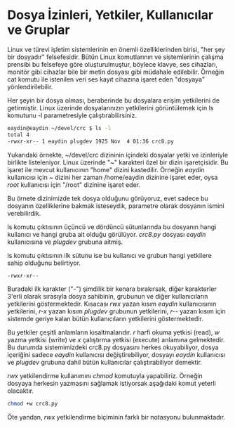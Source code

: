 # Dosya İzinleri, Yetkiler, Kullanıcılar ve Gruplar

Linux ve türevi işletim sistemlerinin en önemli özelliklerinden birisi, "her şey bir dosyadır" felsefesidir. Bütün Linux komutlarının ve sistemlerinin çalışma prensibi bu felsefeye göre oluşturulmuştur, böylece klavye, ses cihazları, monitör gibi cihazlar bile bir metin dosyası gibi müdahale edilebilir. Örneğin cat komutu ile istenilen veri ses kayıt cihazına işaret eden "dosyaya" yönlendirilebilir.

Her şeyin bir dosya olması, beraberinde bu dosyalara erişim yetkilerini de getirmiştir. Linux üzerinde dosyalarınızın yetkilerini görüntülemek için ls komutunu -l parametresiyle çalıştırabilirsiniz.

```bash
eaydin@eaydin ~/devel/crc $ ls -l
total 4
-rwxr-xr-- 1 eaydin plugdev 1925 Nov  4 01:36 crc8.py
```

Yukarıdaki örnekte, ~/devel/crc dizininin içindeki dosyalar yetki ve izinleriyle birlikte listeleniyor. Linux üzerinde "~" karakteri özel bir dizin işaretçisidir. Bu işaret ile mevcut kullanıcının "home" dizini kastedilir. Örneğin *eaydin* kullanıcısı için ~ dizini her zaman /home/eaydin dizinine işaret eder, oysa *root* kullanıcısı için "/root" dizinine işaret eder.

Bu örnete dizinimizde tek dosya olduğunu görüyoruz, evet sadece bu dosyanın özelliklerine bakmak isteseydik, parametre olarak dosyanın ismini verebilirdik.

ls komutu çıktısının üçüncü ve dördüncü sütunlarında bu dosyanın hangi kullanıcı ve hangi gruba ait olduğu görülüyor. *crc8.py* dosyası *eaydin* kullanıcısına ve *plugdev* grubuna aitmiş.

ls komutu çıktısının ilk sütunu ise bu kullanıcı ve grubun hangi yetkilere sahip olduğunu belirtiyor.

```bash
-rwxr-xr--
```

Buradaki ilk karakter ("-") şimdilik bir kenara bırakırsak, diğer karakterler 3'erli olarak sırasıyla dosya sahibinin, grubunun ve diğer kullanıcıların yetkilerini göstermektedir. Kısacası *rwx* yazan kısım *eaydin* kullanıcısının yetkilerini, *r-x* yazan kısım *plugdev* grubunun yetkilerini, *r--* yazan kısım için sistemde geriye kalan bütün kullanıcıların yetkilerini göstermektedir.

Bu yetkiler çeşitli anlamların kısaltmalarıdır. *r* harfi okuma yetkisi (read), *w* yazma yetkisi (write) ve *x* çalıştırma yetkisi (execute) anlamına gelmektedir. Bu durumda sistemimizdeki crc8.py dosyasını herkes okuyabiliyor, dosya içeriğini sadece *eaydin* kullanıcısı değiştirebiliyor, dosyayı *eaydin* kullanıcısı ve *plugdev* grubuna dahil bütün kullanıcılar çalıştırabiliyor demektir.

*rwx* yetkilendirme kullanımını *chmod* komutuyla yapabiliriz. Örneğin dosyaya herkesin yazmasını sağlamak istiyorsak aşağıdaki komut yeterli olacaktır.

```bash
chmod +w crc8.py
```

Öte yandan, *rwx* yetkilendirme biçiminin farklı bir notasyonu bulunmaktadır. 